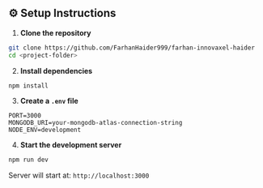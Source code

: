 ## ⚙️ Setup Instructions

1. **Clone the repository**

```bash
git clone https://github.com/FarhanHaider999/farhan-innovaxel-haider
cd <project-folder>
````

2. **Install dependencies**

```bash
npm install
```

3. **Create a `.env` file**

```env
PORT=3000
MONGODB_URI=your-mongodb-atlas-connection-string
NODE_ENV=development
```

4. **Start the development server**

```bash
npm run dev
```

Server will start at:
`http://localhost:3000`

```
